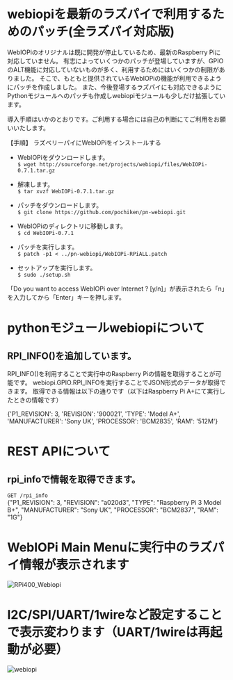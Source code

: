 # webiopiを最新のラズパイで利用するためのパッチ(全ラズパイ対応版)


WebIOPiのオリジナルは既に開発が停止しているため、最新のRaspberry Piに対応していません。
有志によっていくつかのパッチが登場していますが、GPIOのALT機能に対応していないものが多く、利用するためにはいくつかの制限がありました。
そこで、もともと提供されているWebIOPiの機能が利用できるようにパッチを作成しました。
また、今後登場するラズパイにも対応できるようにPythonモジュールへのパッチも作成しwebiopiモジュールも少しだけ拡張しています。

導入手順はいかのとおりです。ご利用する場合には自己の判断にてご利用をお願いいたします。

【手順】
ラズベリーパイにWebIOPiをインストールする

* WebIOPiをダウンロードします。  
`$ wget http://sourceforge.net/projects/webiopi/files/WebIOPi-0.7.1.tar.gz`

* 解凍します。  
`$ tar xvzf WebIOPi-0.7.1.tar.gz`

* パッチをダウンロードします。  
`$ git clone https://github.com/pochiken/pn-webiopi.git`

* WebIOPiのディレクトリに移動します。  
`$ cd WebIOPi-0.7.1`

* パッチを実行します。  
`$ patch -p1 < ../pn-webiopi/WebIOPi-RPiALL.patch`

* セットアップを実行します。  
`$ sudo ./setup.sh`  

「Do you want to access WebIOPi over Internet ? [y/n]」が表示されたら「n」を入力してから「Enter」キーを押します。 
  
  
  
# pythonモジュールwebiopiについて

## RPI_INFO()を追加しています。
RPI_INFO()を利用することで実行中のRaspberry Piの情報を取得することが可能です。
webiopi.GPIO.RPI_INFOを実行することでJSON形式のデータが取得できます。
取得できる情報は以下の通りです（以下はRaspberry Pi A+にて実行したときの情報です）

{'P1_REVISION': 3, 'REVISION': '900021', 'TYPE': 'Model A+', 'MANUFACTURER': 'Sony UK', 'PROCESSOR': 'BCM2835', 'RAM': '512M'}

# REST APIについて
## rpi_infoで情報を取得できます。
`GET /rpi_info`  
{"P1_REVISION": 3, "REVISION": "a020d3", "TYPE": "Raspberry Pi 3 Model B+", "MANUFACTURER": "Sony UK", "PROCESSOR": "BCM2837", "RAM": "1G"}

# WebIOPi Main Menuに実行中のラズパイ情報が表示されます  
![RPi400_Webiopi](https://user-images.githubusercontent.com/24805847/133913690-328702ca-47f3-4fe4-a5bd-a3a6745290a3.png)
# I2C/SPI/UART/1wireなど設定することで表示変わります（UART/1wireは再起動が必要）  
![webiopi](https://user-images.githubusercontent.com/24805847/121349278-49fa8700-c964-11eb-971c-88f845703fb5.png)

